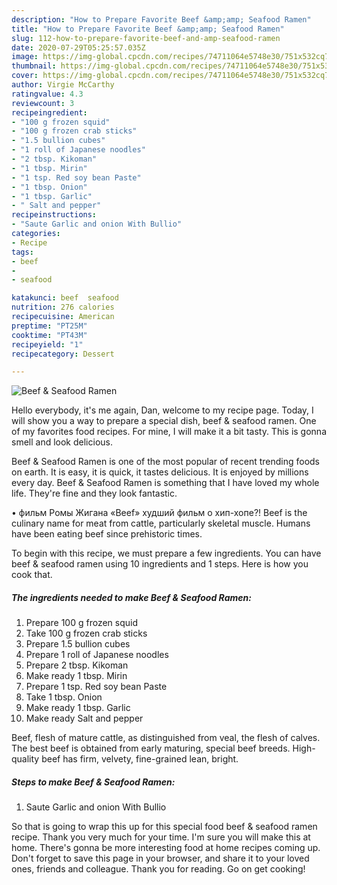 ```yaml
---
description: "How to Prepare Favorite Beef &amp;amp; Seafood Ramen"
title: "How to Prepare Favorite Beef &amp;amp; Seafood Ramen"
slug: 112-how-to-prepare-favorite-beef-and-amp-seafood-ramen
date: 2020-07-29T05:25:57.035Z
image: https://img-global.cpcdn.com/recipes/74711064e5748e30/751x532cq70/beef-seafood-ramen-recipe-main-photo.jpg
thumbnail: https://img-global.cpcdn.com/recipes/74711064e5748e30/751x532cq70/beef-seafood-ramen-recipe-main-photo.jpg
cover: https://img-global.cpcdn.com/recipes/74711064e5748e30/751x532cq70/beef-seafood-ramen-recipe-main-photo.jpg
author: Virgie McCarthy
ratingvalue: 4.3
reviewcount: 3
recipeingredient:
- "100 g frozen squid"
- "100 g frozen crab sticks"
- "1.5 bullion cubes"
- "1 roll of Japanese noodles"
- "2 tbsp. Kikoman"
- "1 tbsp. Mirin"
- "1 tsp. Red soy bean Paste"
- "1 tbsp. Onion"
- "1 tbsp. Garlic"
- " Salt and pepper"
recipeinstructions:
- "Saute Garlic and onion With Bullio"
categories:
- Recipe
tags:
- beef
- 
- seafood

katakunci: beef  seafood 
nutrition: 276 calories
recipecuisine: American
preptime: "PT25M"
cooktime: "PT43M"
recipeyield: "1"
recipecategory: Dessert

---
```



![Beef &amp; Seafood Ramen](https://img-global.cpcdn.com/recipes/74711064e5748e30/751x532cq70/beef-seafood-ramen-recipe-main-photo.jpg)

Hello everybody, it's me again, Dan, welcome to my recipe page. Today, I will show you a way to prepare a special dish, beef &amp; seafood ramen. One of my favorites food recipes. For mine, I will make it a bit tasty. This is gonna smell and look delicious.

Beef &amp; Seafood Ramen is one of the most popular of recent trending foods on earth. It is easy, it is quick, it tastes delicious. It is enjoyed by millions every day. Beef &amp; Seafood Ramen is something that I have loved my whole life. They're fine and they look fantastic.

• фильм Ромы Жигана «Beef» худший фильм о хип-хопе?! Beef is the culinary name for meat from cattle, particularly skeletal muscle. Humans have been eating beef since prehistoric times.


To begin with this recipe, we must prepare a few ingredients. You can have beef &amp; seafood ramen using 10 ingredients and 1 steps. Here is how you cook that.

<!--inarticleads1-->

##### The ingredients needed to make Beef &amp; Seafood Ramen:

1. Prepare 100 g frozen squid
1. Take 100 g frozen crab sticks
1. Prepare 1.5 bullion cubes
1. Prepare 1 roll of Japanese noodles
1. Prepare 2 tbsp. Kikoman
1. Make ready 1 tbsp. Mirin
1. Prepare 1 tsp. Red soy bean Paste
1. Take 1 tbsp. Onion
1. Make ready 1 tbsp. Garlic
1. Make ready  Salt and pepper


Beef, flesh of mature cattle, as distinguished from veal, the flesh of calves. The best beef is obtained from early maturing, special beef breeds. High-quality beef has firm, velvety, fine-grained lean, bright. 

<!--inarticleads2-->

##### Steps to make Beef &amp; Seafood Ramen:

1. Saute Garlic and onion With Bullio




So that is going to wrap this up for this special food beef &amp; seafood ramen recipe. Thank you very much for your time. I'm sure you will make this at home. There's gonna be more interesting food at home recipes coming up. Don't forget to save this page in your browser, and share it to your loved ones, friends and colleague. Thank you for reading. Go on get cooking!
